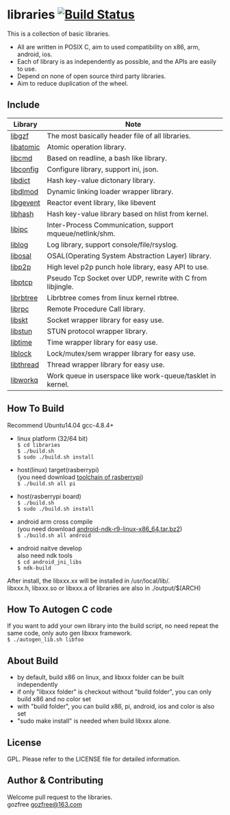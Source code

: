 libraries [![Build Status](https://travis-ci.org/gozfree/libraries.svg?branch=master)](https://travis-ci.org/gozfree/libraries)
=========
This is a collection of basic libraries.
* All are written in POSIX C, aim to used compatibility on x86, arm, android, ios.
* Each of library is as independently as possible, and the APIs are easily to use.
* Depend on none of open source third party libraries.
* Aim to reduce duplication of the wheel.

## Include

| Library                 | Note                                                       |
|-------------------------|------------------------------------------------------------|
|  [libgzf](libgzf)       | The most basically header file of all libraries.           |
|  [libatomic](libatomic) | Atomic operation library.                                  |
|  [libcmd](libcmd)       | Based on readline, a bash like library.                    |
|  [libconfig](libconfig) | Configure library, support ini, json.                      |
|  [libdict](libdict)     | Hash key-value dictonary library.                          |
|  [libdlmod](libdlmod)   | Dynamic linking loader wrapper library.                    |
|  [libgevent](libgevent) | Reactor event library, like libevent                       |
|  [libhash](libhash)     | Hash key-value library based on hlist from kernel.         |
|  [libipc](libipc)       | Inter-Process Communication, support mqueue/netlink/shm.   |
|  [liblog](liblog)       | Log library, support console/file/rsyslog.                 |
|  [libosal](libosal)     | OSAL(Operating System Abstraction Layer) library.          |
|  [libp2p](libp2p)       | High level p2p punch hole library, easy API to use.        |
|  [libptcp](libptcp)     | Pseudo Tcp Socket over UDP, rewrite with C from libjingle. |
|  [librbtree](librbtree) | Librbtree comes from linux kernel rbtree.                  |
|  [librpc](librpc)       | Remote Procedure Call library.                             |
|  [libskt](libskt)       | Socket wrapper library for easy use.                       |
|  [libstun](libstun)     | STUN protocol wrapper library.                             |
|  [libtime](libtime)     | Time wrapper library for easy use.                         |
|  [liblock](liblock)     | Lock/mutex/sem wrapper library for easy use.               |
|  [libthread](libthread) | Thread wrapper library for easy use.                       |
|  [libworkq](libworkq)   | Work queue in userspace like work-queue/tasklet in kernel. |

## How To Build
Recommend Ubuntu14.04 gcc-4.8.4+
  * linux platform (32/64 bit)  
   `$ cd libraries`  
   `$ ./build.sh`  
   `$ sudo ./build.sh install`

  * host(linux) target(rasberrypi)  
    (you need download [toolchain of rasberrypi](https://github.com/raspberrypi/tools.git))  
   `$ ./build.sh all pi`

  * host(rasberrypi board)  
   `$ ./build.sh`  
   `$ sudo ./build.sh install`  

  * android arm cross compile  
   (you need download [android-ndk-r9-linux-x86_64.tar.bz2](http://dl.google.com/android/ndk/android-ndk-r9-linux-x86_64.tar.bz2))  
   `$ ./build.sh all android`  

  * android naitve develop  
    also need ndk tools  
   `$ cd android_jni_libs`  
   `$ ndk-build`  

   After install, the libxxx.xx will be installed in /usr/local/lib/.  
   libxxx.h, libxxx.so or libxxx.a of libraries are also in ./output/$(ARCH)  

## How To Autogen C code
   If you want to add your own library into the build script, no need repeat the same code, only auto gen libxxx framework.  
  `$ ./autogen_lib.sh libfoo`

## About Build
  * by default, build x86 on linux, and libxxx folder can be built independently
  * if only "libxxx folder" is checkout without "build folder", you can only build x86 and no color set
  * with "build folder", you can build x86, pi, android, ios and color is also set
  * "sudo make install" is needed when build libxxx alone.

## License
GPL. Please refer to the LICENSE file for detailed information.

## Author & Contributing
Welcome pull request to the libraries.  
gozfree <gozfree@163.com>

